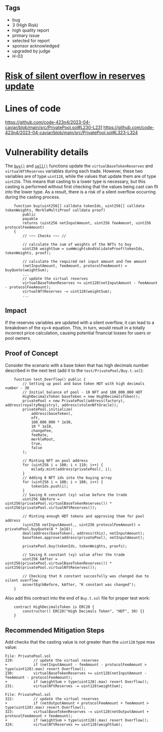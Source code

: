 ## Tags

- bug
- 3 (High Risk)
- high quality report
- primary issue
- selected for report
- sponsor acknowledged
- upgraded by judge
- H-03

# [Risk of silent overflow in reserves update](https://github.com/code-423n4/2023-04-caviar-findings/issues/167) 

# Lines of code

https://github.com/code-423n4/2023-04-caviar/blob/main/src/PrivatePool.sol#L230-L231
https://github.com/code-423n4/2023-04-caviar/blob/main/src/PrivatePool.sol#L323-L324


# Vulnerability details

The [`buy()`](https://github.com/code-423n4/2023-04-caviar/blob/main/src/PrivatePool.sol#L211) and [`sell()`](https://github.com/code-423n4/2023-04-caviar/blob/main/src/PrivatePool.sol#L301) functions update the `virtualBaseTokenReserves` and `virtualNftReserves` variables during each trade. However, these two variables are of type `uint128`, while the values that update them are of type `uint256`. This means that casting to a lower type is necessary, but this casting is performed without first checking that the values being cast can fit into the lower type. As a result, there is a risk of a silent overflow occurring during the casting process. 

```solidity
    function buy(uint256[] calldata tokenIds, uint256[] calldata tokenWeights, MerkleMultiProof calldata proof) 
        public
        payable
        returns (uint256 netInputAmount, uint256 feeAmount, uint256 protocolFeeAmount)
    {
        // ~~~ Checks ~~~ //

        // calculate the sum of weights of the NFTs to buy
        uint256 weightSum = sumWeightsAndValidateProof(tokenIds, tokenWeights, proof);

        // calculate the required net input amount and fee amount
        (netInputAmount, feeAmount, protocolFeeAmount) = buyQuote(weightSum);
        ...
        // update the virtual reserves
        virtualBaseTokenReserves += uint128(netInputAmount - feeAmount - protocolFeeAmount); 
        virtualNftReserves -= uint128(weightSum);
        ...
```

## Impact

If the reserves variables are updated with a silent overflow, it can lead to a breakdown of the xy=k equation. This, in turn, would result in a totally incorrect price calculation, causing potential financial losses for users or pool owners. 

## Proof of Concept

Consider the scenario with a base token that has high decimals number described in the next test (add it to the `test/PrivatePool/Buy.t.sol`):
```solidity
    function test_Overflow() public {
        // Setting up pool and base token HDT with high decimals number - 30
        // Initial balance of pool - 10 NFT and 100_000_000 HDT
        HighDecimalsToken baseToken = new HighDecimalsToken();
        privatePool = new PrivatePool(address(factory), address(royaltyRegistry), address(stolenNftOracle));
        privatePool.initialize(
            address(baseToken),
            nft,
            100_000_000 * 1e30,
            10 * 1e18,
            changeFee,
            feeRate,
            merkleRoot,
            true,
            false
        );

        // Minting NFT on pool address
        for (uint256 i = 100; i < 110; i++) {
            milady.mint(address(privatePool), i);
        }
        // Adding 8 NFT ids into the buying array
        for (uint256 i = 100; i < 108; i++) {
            tokenIds.push(i);
        }
        // Saving K constant (xy) value before the trade
        uint256 kBefore = uint256(privatePool.virtualBaseTokenReserves()) * uint256(privatePool.virtualNftReserves());

        // Minting enough HDT tokens and approving them for pool address
        (uint256 netInputAmount,, uint256 protocolFeeAmount) = privatePool.buyQuote(8 * 1e18);
        deal(address(baseToken), address(this), netInputAmount);
        baseToken.approve(address(privatePool), netInputAmount);

        privatePool.buy(tokenIds, tokenWeights, proofs);

        // Saving K constant (xy) value after the trade
        uint256 kAfter = uint256(privatePool.virtualBaseTokenReserves()) * uint256(privatePool.virtualNftReserves());

        // Checking that K constant succesfully was changed due to silent overflow
        assertEq(kBefore, kAfter, "K constant was changed");
    }
```
Also add this contract into the end of `Buy.t.sol` file for proper test work:
```solidity
    contract HighDecimalsToken is ERC20 {
        constructor() ERC20("High Decimals Token", "HDT", 30) {}
    }
```

## Recommended Mitigation Steps

Add checks that the casting value is not greater than the `uint128` type max value:
```solidity
File: PrivatePool.sol
229:         // update the virtual reserves
+            if (netInputAmount - feeAmount - protocolFeeAmount > type(uint128).max) revert Overflow();
230:         virtualBaseTokenReserves += uint128(netInputAmount - feeAmount - protocolFeeAmount); 
+            if (weightSum > type(uint128).max) revert Overflow();
231:         virtualNftReserves -= uint128(weightSum);

File: PrivatePool.sol
322:         // update the virtual reserves
+            if (netOutputAmount + protocolFeeAmount + feeAmount > type(uint128).max) revert Overflow();
323:         virtualBaseTokenReserves -= uint128(netOutputAmount + protocolFeeAmount + feeAmount);
+            if (weightSum > type(uint128).max) revert Overflow();
324:         virtualNftReserves += uint128(weightSum);
```